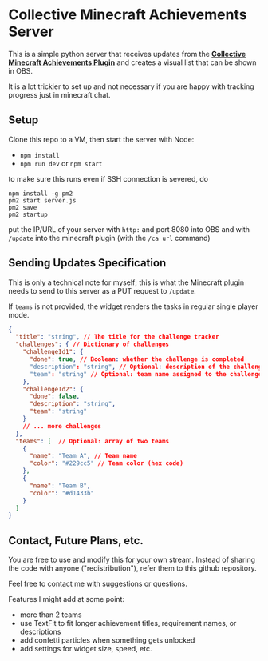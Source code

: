 
# Collective Minecraft Achievements Server

This is a simple python server that receives updates from the [**Collective Minecraft Achievements Plugin**](https://github.com/NikosiaPhD/minecraft-collective-achievements-plugin) and creates a visual list that can be shown in OBS.

It is a lot trickier to set up and not necessary if you are happy with tracking progress just in minecraft chat.


## Setup

Clone this repo to a VM, then start the server with Node:
- `npm install`
- `npm run dev` or `npm start`

to make sure this runs even if SSH connection is severed, do

```
npm install -g pm2
pm2 start server.js
pm2 save
pm2 startup
```

put the IP/URL of your server with `http:` and port 8080 into OBS and with `/update` into the minecraft plugin (with the `/ca url` command)


## Sending Updates Specification

This is only a technical note for myself; this is what the Minecraft plugin needs to send to this server as a PUT request to `/update`.

If `teams` is not provided, the widget renders the tasks in regular single player mode.

```json
{
  "title": "string", // The title for the challenge tracker
  "challenges": { // Dictionary of challenges
    "challengeId1": {
      "done": true, // Boolean: whether the challenge is completed
      "description": "string", // Optional: description of the challenge
      "team": "string" // Optional: team name assigned to the challenge
    },
    "challengeId2": {
      "done": false,
      "description": "string",
      "team": "string"
    }
    // ... more challenges
  },
  "teams": [  // Optional: array of two teams
    {
      "name": "Team A", // Team name
      "color": "#229cc5" // Team color (hex code)
    },
    {
      "name": "Team B",
      "color": "#d1433b"
    }
  ]
}
```


## Contact, Future Plans, etc.

You are free to use and modify this for your own stream. Instead of sharing the code with anyone ("redistribution"), refer them to this github repository. 

Feel free to contact me with suggestions or questions.

Features I might add at some point:
- more than 2 teams
- use TextFit to fit longer achievement titles, requirement names, or descriptions
- add confetti particles when something gets unlocked
- add settings for widget size, speed, etc.